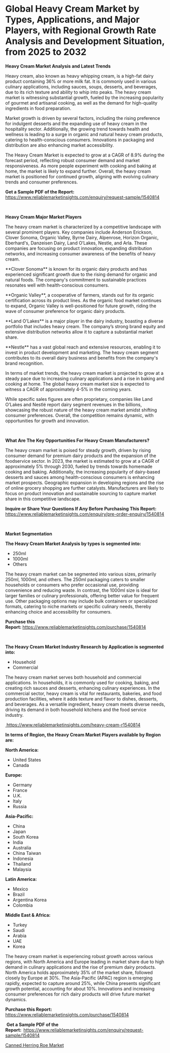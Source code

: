 <p><h1>Global Heavy Cream Market by Types, Applications, and Major Players, with Regional Growth Rate Analysis and Development Situation, from 2025 to 2032</h1></p><p><strong>Heavy Cream Market Analysis and Latest Trends</strong></p>
<p><p>Heavy cream, also known as heavy whipping cream, is a high-fat dairy product containing 36% or more milk fat. It is commonly used in various culinary applications, including sauces, soups, desserts, and beverages, due to its rich texture and ability to whip into peaks. The heavy cream market is witnessing substantial growth, fueled by the increasing popularity of gourmet and artisanal cooking, as well as the demand for high-quality ingredients in food preparation.</p><p>Market growth is driven by several factors, including the rising preference for indulgent desserts and the expanding use of heavy cream in the hospitality sector. Additionally, the growing trend towards health and wellness is leading to a surge in organic and natural heavy cream products, catering to health-conscious consumers. Innovations in packaging and distribution are also enhancing market accessibility.</p><p>The Heavy Cream Market is expected to grow at a CAGR of 8.9% during the forecast period, reflecting robust consumer demand and market responsiveness. As more people experiment with cooking and baking at home, the market is likely to expand further. Overall, the heavy cream market is positioned for continued growth, aligning with evolving culinary trends and consumer preferences.</p></p>
<p><strong>Get a Sample PDF of the Report:&nbsp;</strong> <a href="https://www.reliablemarketinsights.com/enquiry/request-sample/1540814?utm_campaign=2118&utm_medium=2&utm_source=Github&utm_content=ia&utm_term=15022025&utm_id=heavy-cream">https://www.reliablemarketinsights.com/enquiry/request-sample/1540814</a></p>
<p>&nbsp;</p>
<p><strong>Heavy Cream Major Market Players</strong></p>
<p><p>The heavy cream market is characterized by a competitive landscape with several prominent players. Key companies include Anderson Erickson, Clover Sonoma, Organic Valley, Byrne Dairy, Alpenrose, Horizon Organic, Eberhard's, Danzeisen Dairy, Land O’Lakes, Nestle, and Arla. These companies are focusing on product innovation, expanding distribution networks, and increasing consumer awareness of the benefits of heavy cream.</p><p>**Clover Sonoma** is known for its organic dairy products and has experienced significant growth due to the rising demand for organic and natural foods. The company's commitment to sustainable practices resonates well with health-conscious consumers. </p><p>**Organic Valley**, a cooperative of farmers, stands out for its organic certification across its product lines. As the organic food market continues to expand, Organic Valley is well-positioned for future growth, riding the wave of consumer preference for organic dairy products.</p><p>**Land O’Lakes** is a major player in the dairy industry, boasting a diverse portfolio that includes heavy cream. The company’s strong brand equity and extensive distribution networks allow it to capture a substantial market share. </p><p>**Nestle** has a vast global reach and extensive resources, enabling it to invest in product development and marketing. The heavy cream segment contributes to its overall dairy business and benefits from the company's brand recognition.</p><p>In terms of market trends, the heavy cream market is projected to grow at a steady pace due to increasing culinary applications and a rise in baking and cooking at home. The global heavy cream market size is expected to witness a CAGR of approximately 4-5% in the coming years.</p><p>While specific sales figures are often proprietary, companies like Land O’Lakes and Nestlé report dairy segment revenues in the billions, showcasing the robust nature of the heavy cream market amidst shifting consumer preferences. Overall, the competition remains dynamic, with opportunities for growth and innovation.</p></p>
<p>&nbsp;</p>
<p><strong>What Are The Key Opportunities For Heavy Cream Manufacturers?</strong></p>
<p><p>The heavy cream market is poised for steady growth, driven by rising consumer demand for premium dairy products and the expansion of the foodservice sector. In 2023, the market is estimated to grow at a CAGR of approximately 5% through 2030, fueled by trends towards homemade cooking and baking. Additionally, the increasing popularity of dairy-based desserts and sauces among health-conscious consumers is enhancing market prospects. Geographic expansion in developing regions and the rise of online grocery shopping are further catalysts. Manufacturers are likely to focus on product innovation and sustainable sourcing to capture market share in this competitive landscape.</p></p>
<p><strong>Inquire or Share Your Questions If Any Before Purchasing This Report:</strong> <a href="https://www.reliablemarketinsights.com/enquiry/pre-order-enquiry/1540814?utm_campaign=2118&utm_medium=2&utm_source=Github&utm_content=ia&utm_term=15022025&utm_id=heavy-cream">https://www.reliablemarketinsights.com/enquiry/pre-order-enquiry/1540814</a></p>
<p>&nbsp;</p>
<p><strong>Market Segmentation</strong></p>
<p><strong>The Heavy Cream Market Analysis by types is segmented into:</strong></p>
<p><ul><li>250ml</li><li>1000ml</li><li>Others</li></ul></p>
<p><p>The heavy cream market can be segmented into various sizes, primarily 250ml, 1000ml, and others. The 250ml packaging caters to smaller households or consumers who prefer occasional use, providing convenience and reducing waste. In contrast, the 1000ml size is ideal for larger families or culinary professionals, offering better value for frequent use. Other packaging options may include bulk containers or specialized formats, catering to niche markets or specific culinary needs, thereby enhancing choice and accessibility for consumers.</p></p>
<p><strong>Purchase this Report:&nbsp;</strong><a href="https://www.reliablemarketinsights.com/purchase/1540814?utm_campaign=2118&utm_medium=2&utm_source=Github&utm_content=ia&utm_term=15022025&utm_id=heavy-cream">https://www.reliablemarketinsights.com/purchase/1540814</a></p>
<p>&nbsp;</p>
<p><strong>The Heavy Cream Market Industry Research by Application is segmented into:</strong></p>
<p><ul><li>Household</li><li>Commercial</li></ul></p>
<p><p>The heavy cream market serves both household and commercial applications. In households, it is commonly used for cooking, baking, and creating rich sauces and desserts, enhancing culinary experiences. In the commercial sector, heavy cream is vital for restaurants, bakeries, and food production facilities, where it adds texture and flavor to dishes, desserts, and beverages. As a versatile ingredient, heavy cream meets diverse needs, driving its demand in both household kitchens and the food service industry.</p></p>
<p><a href="https://www.reliablemarketinsights.com/heavy-cream-r1540814?utm_campaign=2118&utm_medium=2&utm_source=Github&utm_content=ia&utm_term=15022025&utm_id=heavy-cream">&nbsp;https://www.reliablemarketinsights.com/heavy-cream-r1540814</a></p>
<p><strong>In terms of Region, the Heavy Cream Market Players available by Region are:</strong></p>
<p>
    <p> <strong> North America: </strong>
        <ul>
            <li>United States</li>
            <li>Canada</li>
        </ul>
        </p> 
    <p> <strong> Europe: </strong>
        <ul>
            <li>Germany</li>
            <li>France</li>
            <li>U.K.</li>
            <li>Italy</li>
            <li>Russia</li>
        </ul>
        </p> 
    <p> <strong> Asia-Pacific: </strong>
        <ul>
            <li>China</li>
            <li>Japan</li>
            <li>South Korea</li>
            <li>India</li>
            <li>Australia</li>
            <li>China Taiwan</li>
            <li>Indonesia</li>
            <li>Thailand</li>
            <li>Malaysia</li>
        </ul>
        </p> 
    <p> <strong> Latin America: </strong>
        <ul>
            <li>Mexico</li>
            <li>Brazil</li>
            <li>Argentina Korea</li>
            <li>Colombia</li>
        </ul>
        </p> 
    <p> <strong> Middle East & Africa: </strong>
        <ul>
            <li>Turkey</li>
            <li>Saudi</li>
            <li>Arabia</li>
            <li>UAE</li>
            <li>Korea</li>
        </ul>
    </p>
    </p>
<p><p>The heavy cream market is experiencing robust growth across various regions, with North America and Europe leading in market share due to high demand in culinary applications and the rise of premium dairy products. North America holds approximately 35% of the market share, followed closely by Europe at 30%. The Asia-Pacific (APAC) region is emerging rapidly, expected to capture around 25%, while China presents significant growth potential, accounting for about 10%. Innovations and increasing consumer preferences for rich dairy products will drive future market dynamics.</p></p>
<p><strong>Purchase this Report: </strong><a href="https://www.reliablemarketinsights.com/purchase/1540814?utm_campaign=2118&utm_medium=2&utm_source=Github&utm_content=ia&utm_term=15022025&utm_id=heavy-cream">https://www.reliablemarketinsights.com/purchase/1540814</a></p>
<p>&nbsp;<strong>Get a Sample PDF of the Report:&nbsp;&nbsp;</strong><a href="https://www.reliablemarketinsights.com/enquiry/request-sample/1540814?utm_campaign=2118&utm_medium=2&utm_source=Github&utm_content=ia&utm_term=15022025&utm_id=heavy-cream">https://www.reliablemarketinsights.com/enquiry/request-sample/1540814</a></p>
<p><strong></strong></p>
<p><p><a href="https://github.com/sca704osol/Market-Research-Report-List-1/blob/main/canned-herring-roe-market.md?utm_campaign=2118&utm_medium=2&utm_source=Github&utm_content=ia&utm_term=15022025&utm_id=heavy-cream">Canned Herring Roe Market</a></p></p>